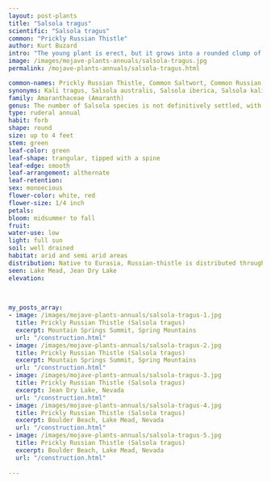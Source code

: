 ```yaml
---
layout: post-plants
title: "Salsola tragus"
scientific: "Salsola tragus"
common: "Prickly Russian Thistle"
author: Kurt Buzard
intro: "The young plant is erect, but it grows into a rounded clump of branched, tangled stems The leaves are tipped with spines that in most varieties are so sharp that the plants are best handled with gloves. On the young plant, leaves may be more than 5 cm long, succulent and more or less cylindrical; these juvenile leaves are deciduous and drop off as the plant matures. Flowers are small, pink to greenish flowers develop from the leaf axils. Each flower is subtended by 3, spine-tipped leaves. The leaves of the mature plant are persistent, leathery, broader and shorter than the young leaves (seldom more than 1 cm in length), rigid and spine-tipped. They remain on the stem till the plant dies at the end of the season. The plant becomes woody as the fruits develop. As they ripen, the plant begins to die, dries out and becomes brittle. In that state the base of the stem breaks off easily, particularly in a high wind. The plant then rolls readily before the wind and disperses its seeds as a tumbleweed. As this dead structure tumbles in the wind, it gradually degrades and falls apart, thereby spreading (possibly as many as 200,000) seeds. These seeds draw large numbers of small birds such as sparrows in the late winter and spring."
image: /images/mojave-plants-annuals/salsola-tragus.jpg
permalink: /mojave-plants-annuals/salsola-tragus.html

common-names: Prickly Russian Thistle, Common Saltwort, Common Russian Thistle, Leap The Field, Russian Thistle, Tumbleweed, Tumbling Thistle, Wind Witch, Windwitch
synonyms: Kali tragus, Salsola australis, Salsola iberica, Salsola kali subsp. ruthenica, Salsola kali subsp. tenuifolia, Salsola kali subsp. tragus, Salsola pestifer, Salsola ruthenica
family: Amaranthaceae (Amaranth)
genus: The number of Salsola species is not definitively settled, with estimates ranging from approximately 64 to over 174 worldwide, and even more if infraspecific taxa are included
type: ruderal annual
habit: forb
shape: round
size: up to 4 feet
stem: green
leaf-color: green
leaf-shape: trangular, tipped with a spine
leaf-edge: smooth
leaf-arrangement: althernate
leaf-retention: 
sex: monoecious
flower-color: white, red
flower-size: 1/4 inch
petals: 
bloom: midsummer to fall
fruit: 
water-use: low
light: full sun
soil: well drained
habitat: arid and semi arid areas
distribution: Native to Eurasia, Russian-thistle is distributed throughout most arid and semiarid regions of the world. It is widespread throughout the United States, Canada and Mexico.
seen: Lake Mead, Jean Dry Lake
elevation: 
 
   

my_posts_array:
- image: /images/mojave-plants-annuals/salsola-tragus-1.jpg
  title: Prickly Russian Thistle (Salsola tragus)
  excerpt: Mountain Springs Summit, Spring Mountains
  url: "/construction.html"
- image: /images/mojave-plants-annuals/salsola-tragus-2.jpg
  title: Prickly Russian Thistle (Salsola tragus)
  excerpt: Mountain Springs Summit, Spring Mountains
  url: "/construction.html"
- image: /images/mojave-plants-annuals/salsola-tragus-3.jpg
  title: Prickly Russian Thistle (Salsola tragus)
  excerpt: Jean Dry Lake, Nevada
  url: "/construction.html"
- image: /images/mojave-plants-annuals/salsola-tragus-4.jpg
  title: Prickly Russian Thistle (Salsola tragus)
  excerpt: Boulder Beach, Lake Mead, Nevada
  url: "/construction.html"
- image: /images/mojave-plants-annuals/salsola-tragus-5.jpg
  title: Prickly Russian Thistle (Salsola tragus)
  excerpt: Boulder Beach, Lake Mead, Nevada
  url: "/construction.html"
 
---
```

  
  
 <p></p>
  